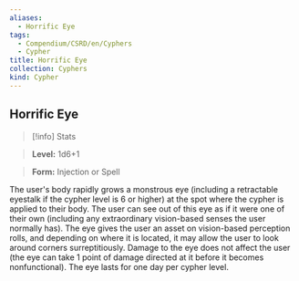 ```yaml
---
aliases:
  - Horrific Eye
tags:
  - Compendium/CSRD/en/Cyphers
  - Cypher
title: Horrific Eye
collection: Cyphers
kind: Cypher
---
```

## Horrific Eye    
>[!info] Stats    
> **Level:** 1d6+1    
> **Form:** Injection or Spell  
    
The user's body rapidly grows a monstrous eye (including a retractable eyestalk if the cypher level is 6 or higher) at the spot where the cypher is applied to their body. The user can see out of this eye as if it were one of their own (including any extraordinary vision-based senses the user normally has). The eye gives the user an asset on vision-based perception rolls, and depending on where it is located, it may allow the user to look around corners surreptitiously. Damage to the eye does not affect the user (the eye can take 1 point of damage directed at it before it becomes nonfunctional). The eye lasts for one day per cypher level.